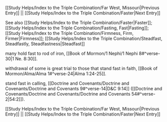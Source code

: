 [[Study Helps/Index to the Triple Combination/Far West, Missouri|Previous Entry]]  ||  [[Study Helps/Index to the Triple Combination/Faster|Next Entry]]

 See also [[Study Helps/Index to the Triple Combination/Faster|Faster]]; [[Study Helps/Index to the Triple Combination/Fasting, Fast|Fasting]]; [[Study Helps/Index to the Triple Combination/Firmness, Firm, Firmer|Firmness]]; [[Study Helps/Index to the Triple Combination/Steadfast, Steadfastly, Steadfastness|Steadfast]]

 many hold fast to rod of iron, [[Book of Mormon/1 Nephi/1 Nephi 8#^verse-30|1 Ne. 8:30]].

 withdrawal of some is great trial to those that stand fast in faith, [[Book of Mormon/Alma/Alma 1#^verse-24|Alma 1:24-25]].

 stand fast in calling, [[Doctrine and Covenants/Doctrine and Covenants/Doctrine and Covenants 9#^verse-14|D&C 9:14]] ([[Doctrine and Covenants/Doctrine and Covenants/Doctrine and Covenants 54#^verse-2|54:2]]).

[[Study Helps/Index to the Triple Combination/Far West, Missouri|Previous Entry]]  ||  [[Study Helps/Index to the Triple Combination/Faster|Next Entry]]